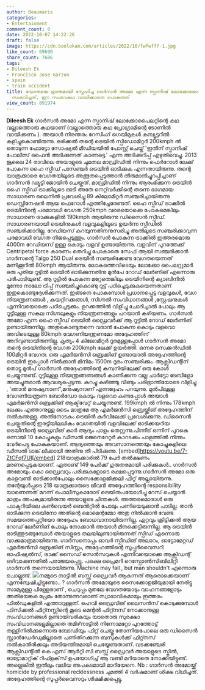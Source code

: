 ```yaml
---
author: Beaumaris
categories:
- Entertainment
comment_count: 0
date: 2022-10-07 14:22:26
draft: false
image: https://cdn.boolokam.com/articles/2022/10/fwfwfff-1.jpg
like_count: 69690
share_count: 7686
tags:
- Dileesh Ek
- Francisco Jose Garzon
- spain
- train accident
title: വേഗതയെ ഭ്രാന്തമായി സ്നേഹിച്ച ഗാർസൻ അമോ എന്ന സ്പാനിഷ് ലോക്കോപൈലറ്റ് ഓടിച്ച ട്രെയിനിന്
  സംഭവിച്ചത്, ഈ സംഭവകഥ വായിക്കാതെ പോകരുത്
view_count: 891974
---
```


**Dileesh Ek** ഗാർസൻ അമോ എന്ന സ്പാനിഷ് ലോക്കോപൈലറ്റിന്റെ കഥ വല്ലാത്തൊരു കഥയാണ് (വല്ലാത്തൊരു കഥ പ്രോഗ്രാമിന്റെ ടോണിൽ വായിക്കണം ). അയാൾ നിരന്തരം റേസിംഗ് ഗെയിമുകൾ കമ്പ്യൂട്ടറിൽ കളിച്ചുകൊണ്ടിരുന്നു. ഒരിക്കൽ തന്റെ ട്രെയിൻ സ്പീഡോമീറ്റർ 200kmph ൽ തൊടുന്ന ഫോട്ടോ സോഷ്യൽ മീഡിയയിൽ പോസ്റ്റ് ചെയ്ത് 'ഇതിന് സ്പാനിഷ് പോലീസ് ഫൈൻ അടിക്കുന്നത് കാണട്ടെ.' എന്ന അടിക്കുറിപ്പ് എഴുതിവെച്ചു. 2013 ജൂലൈ 24 രാവിലെ അയാളുടെ ചുമതല മാഡ്രിഡിൽ നിന്നും ഫെർറോൾ ലേക്ക് പോകുന്ന ഹൈ സ്പീഡ് പാസഞ്ചർ ട്രെയിൻ ഓടിക്കുക എന്നതായിരുന്നു. തന്റെ യാത്രക്കാരെ വേഗതയിലൂടെ അത്ഭുതപ്പെടുത്താൻ തീരുമാനിച്ചുറപ്പിച്ചാണ് ഗാർസൻ ഡ്യൂട്ടി ജോയിൻ ചെയ്തത്. മാഡ്രിഡിൽ നിന്നും ആരംഭിക്കുന്ന ട്രെയിൻ ഹൈ സ്പീഡ് ട്രാക്കിലൂടെ ഓടി അതേ നെറ്റ്‌വർക്കിന്റെ തന്നെ ഭാഗമായ സാധാരണ ലൈനിൽ പ്രവേശിച്ചു 89 കിലോമീറ്റർ സഞ്ചരിച്ചായിരുന്നു ഡെസ്റ്റിനേഷൻ ആയ ഫെറോൾ എത്തിച്ചേരേണ്ടത്. ഹൈ സ്പീഡ് ട്രാക്കിൽ ട്രെയിനിന്റെ പരമാവധി വേഗത 250kmph വരെയൊക്കെ പോകുമെങ്കിലും സാധാരണ ട്രാക്കുകളിൽ 190kmph ആയിരുന്നു ഡിസൈൻ സ്പീഡ്. സാധാരണയായി ട്രെയിനുകൾ വളവുകളിലൂടെ ഉയർന്ന സ്പീഡിൽ സഞ്ചരിക്കാറില്ല. റേഡിയസ് കുറയുന്നതിനനുസരിച്ചു അതിലൂടെ സഞ്ചരിക്കാവുന്ന പരമാവധി വേഗത നിജപ്പെടുത്തും. ഗാർസൻ പോകുന്ന ട്രാക്കിൽ ഇത്തരമൊരു 4000m റേഡിയസ് ഉള്ള കൊടും വളവ് ഉണ്ടായിരുന്നു. വളവിന് പുറത്തേക്ക് Centripetal force കാരണം തെറിച്ചു പോകാതെ സേഫ് ആയി സഞ്ചരിക്കാൻ ഗാർസന്റെ Talgo 250 Dual ട്രെയിൻ സഞ്ചരിക്കേണ്ട വേഗതയെന്നത് മണിക്കൂറിൽ 80kmph ആയിരുന്നു. ലോകത്തെവിടെയും ലോക്കോ പൈലറ്റുമാർ ഒരു പുതിയ റൂട്ടിൽ ട്രെയിൻ ഓടിക്കുന്നതിനു മുൻപേ റോഡ് ലേർണിങ് എന്നൊരു പരിപാടിയുണ്ട്. ആ റൂട്ടിൽ പോകുന്ന മറ്റേതെങ്കിലും ട്രെയിനിന്റെ ക്യാബിനിൽ മൂന്നോ നാലോ ട്രിപ്പ് സഞ്ചരിച്ചുകൊണ്ടു റൂട്ട് പഠിച്ചെടുക്കുകയെന്നതാണ് ഇതുകൊണ്ടുദ്ദേശിക്കുന്നത്. ഇങ്ങനെ പോകുമ്പോൾ പ്രധാനപ്പെട്ട വളവുകൾ, വേഗ നിയന്ത്രണങ്ങൾ , കയറ്റിറക്കങ്ങൾ, സിഗ്നൽ സംവിധാനങ്ങൾ ,സ്റ്റേഷനുകൾ എന്നിവയൊക്കെ പഠിച്ചെടുക്കും. ഉറക്കത്തിൽ വിളിച്ചു ചോദിച്ചാൽ പോലും ആ റൂട്ടിലുള്ള സകല സിഗ്നലുകളും നിയന്ത്രണങ്ങളും പറയാൻ കഴിയണം. ഗാർസൻ അമോ എന്ന ഹൈ സ്പീഡ് ട്രെയിൻ ഡ്രൈവർക്ക് ആ റൂട്ടിൽ റോഡ് ലേർണിങ് ഉണ്ടായിരുന്നില്ല. അതുകൊണ്ടുതന്നെ വരാൻ പോകുന്ന കൊടും വളവൊ അവിടെയുള്ള 80kmph വേഗണിയന്ത്രണമോ അദ്ദേഹത്തിന് അറിവുണ്ടായിരുന്നില്ല. കൃത്യം 4 കിലോമീറ്റർ ദൂരമുള്ളപ്പോൾ ഗാർസൻ അമോ തന്റെ ട്രെയിനിന്റെ വേഗത 200kmph ലേക്ക് ഉയർത്തി. ഒന്നര സെക്കൻഡിൽ 100മീറ്റർ വേഗത. ഒരു എമർജൻസി ബ്രെക്കിങ് ഉണ്ടായാൽ അദ്ദേഹത്തിന്റെ ട്രെയിൻ ഇപ്പോൾ നിൽക്കാൻ മിനിമം 1500m ദൂരം സഞ്ചരിക്കും. ആക്സിഡന്റിന് തൊട്ടു മുൻപ് ഗാർസൻ അദ്ദേഹത്തിന്റെ കമ്പനിയിലേക്ക് ഒരു കോൾ ചെയ്യുന്നുണ്ട്. റൂട്ടിലുള്ള നിയന്ത്രങ്ങണങ്ങൾ കാണിക്കുന്ന വല്ല ചാർട്ടോ ടേബിളോ അയച്ചുതരാൻ ആവശ്യപ്പെടുന്നു. കുറച്ചു കഴിഞ്ഞു വീണ്ടും പരിഭ്രാന്തിയോടെ വിളിച്ചു , 'ഞാൻ മനുഷ്യനാണ്',മനുഷ്യനാണ് എന്നദ്ദേഹം പറയുന്നു. മുൻപിലുള്ള വേഗണിയന്ത്രണ ബോർഡോ കൊടും വളവൊ കണ്ടപ്പോൾ അയാൾ എമർജൻസി ബ്രെക്കിങ് ആക്ടിവേറ്റ് ചെയ്യുന്നുണ്ട്. 199kmph ൽ നിന്നും 178kmph ലേക്കും എത്താനുള്ള ടൈം മാത്രമേ ആ എമർജൻസി ബ്രെയ്ക്കിങ് അദ്ദേഹത്തിന് നൽകുന്നുള്ളൂ. അതിനോടകം ട്രെയിൻ കർവിലേക്ക് പ്രവേശിക്കുന്നു. ഡിസൈൻ ചെയ്തതിന്റെ ഇരട്ടിയിലധികം വേഗതയിൽ വളവിലേക്ക് ഓടിക്കയറിയ ട്രെയിനിന്റെ ഡ്രൈവിങ് കാർ ആദ്യം പാളം തെറ്റുന്നു.പിന്നീട് ഒന്നിന് പുറകെ ഒന്നായി 10 കോച്ചുകളും ഡീസൽ ജെനെറേറ്റർ കാറടക്കം പാളത്തിൽ നിന്നും വേർപെട്ടു പോകുകയാണ്. ആദ്യത്തെയും അവസാനത്തെയും കോച്ചുകളിലെ ഡീസൽ ടാങ്ക് ലീക്കായി അതിനു തീ പിടിക്കുന്നു. [embed]https://youtu.be/7-ZtCFqf7UI[/embed] 218യാത്രക്കാരിൽ 79 പേർ തൽക്ഷണം മരണപ്പെടുകയാണ്. ഏതാണ്ട് 149 പേർക്ക് ഗുരുതരമായി പരിക്കുകൾ.. ഗാർസൻ അമോയും കൊ ഡ്രൈവറും പരിക്കുകളോടെ രക്ഷപ്പെടുന്നു.ഗാർസൻ അമോ ഒരു കാളവണ്ടി ഓടിക്കാൻപോലും സൈക്കോളജിക്കലി ഫിറ്റ് അല്ലായിരുന്നു. തന്റേയുൾപ്പടെ 218 യാത്രക്കാരുടെ ജീവൻ അദ്ദേഹത്തിന്റെ responsibility യാണെന്നത് മറന്ന് പൊലീസുകാരോട് ട്രെയിനുപയോഗിച്ചു റേസ് ചെയ്യാൻ മാത്രം അപക്വമായിരുന്നു അയാളുടെ ചിന്തകൾ. അത്തരമൊരാൾ ഒരു ഫാക്ടറിയിലെ കൺവെയർ ബെൽറ്റിൽ പോലും പണിയെടുക്കാൻ പാടില്ല. താൻ ഓടിക്കുന്ന ട്രെയിനോ അതിന്റെ മൊമെന്റമ്മോ അതു നിൽക്കാൻ വേണ്ട സമയത്തെപ്പറ്റിയോ അദ്ദേഹം ബോധവാനായിരുന്നില്ല. ഏറ്റവും ക്രിട്ടിക്കൽ ആയ റോഡ് ലേർണിങ് പോലും നോക്കാൻ അയാൾ മിനക്കെട്ടിരുന്നില്ല. ആ ട്രെയിൻ ഓടിത്തുടങ്ങുമ്പോൾ അയാളുടെ തലയിലുണ്ടായിരുന്നത് സ്പീഡ് എന്നൊരു വാക്കുമാത്രമായിരുന്നു. ഗാർസനൊപ്പം ഓവർ സ്പീഡിങ് അലാറം, ഓട്ടോമേറ്റഡ് എമർജൻസി ബ്രെക്കിങ് സിസ്റ്റം, അദ്ദേഹത്തിന്റെ സൂപ്പർവൈസറി ഓഫീഷ്യൽസ്, ട്രാക്ക് സൈഡ് സെൻസറുകൾ എന്നിവയൊക്കെ ആക്സിഡന്റ് ഒഴിവാക്കുന്നതിൽ പരാജയപ്പെട്ടു. പക്ഷെ പ്രൈമറി റെസ്പോൺസിബിലിറ്റി ഗാർസൻ തന്നെയായിരുന്നു. Machine may fail , but man shouldn't എന്നൊരു ചൊല്ലുണ്ട്. ![](https://cdn.boolokam.com/articles/2022/10/fwfwfff-1.jpg)നമ്മുടെ നാട്ടിൽ ബസ്സ് ഡ്രൈവർ ആകുന്നത് ആരൊക്കെയാണ് എന്നന്വേഷിച്ചിട്ടുണ്ടോ.. ? ഗാർസൻ അമോയുടെ സൈക്കോളജിയുമായി നേരിട്ടു സാമ്യമുള്ള പിള്ളേരാണ് , ചെറുപ്പം മുതലേ വേഗതയോടും വാഹനങ്ങളോടും അതിഭയങ്കര പ്രേമം തോന്നുന്നവരാണ് സ്വാഭാവികമായും ഇത്തരം ഫീൽഡുകളിൽ എത്താറുള്ളത്. ഹെവി ഡ്രൈവിങ് ലൈസൻസ് കൊടുക്കുമ്പോൾ ഫിസിക്കൽ ഫിറ്റ്നസ്സിന്റെ കൂടെ മെന്റൽ ഫിറ്റ്നസ് നോക്കാനുള്ള സംവിധാനങ്ങൾ ഉണ്ടായിവരികയും യാതൊരു സുരക്ഷാ സംവിധാനങ്ങളുമില്ലാതെ തമിഴ്‌നാട്ടിൽ നിന്നോമറ്റോ പുറത്തോട്ട് തള്ളിനിൽക്കുന്നൊരു ബോഡിയും ഫിറ്റ് ചെയ്തു തോന്നിയപോലെ ഒരു ഡിസൈൻ സ്റ്റാൻഡേർഡുമില്ലാതെ പണിതിറക്കുന്ന ബസുകൾക്ക് ഫിറ്റ്നസ് നൽകാതിരിക്കലും അടിയന്തിരമായി ചെയ്യേണ്ടതാണ്. വടക്കഞ്ചേരി ആക്സിഡന്റിൽ കെ എസ് ആർറ്റി സി ബസ്സ് ഡ്രൈവർ അയാളുടെ സ്കിൽ, ഓട്ടോമാറ്റിക് റിഫ്ളക്‌സ് ഉപയോഗിച്ച് ആ വണ്ടി മറിയാതെ നോക്കിയിട്ടുണ്ട്. അല്ലെങ്കിൽ ഇതിലും വലിയ അപകടമായി മാറിയേനെ. Nb : ഗാർസൻ അമോയ്ക്ക് homicide by professional recklessness ചുമത്തി 4 വർഷമാണ് ശിക്ഷ വിധിച്ചത്. അദ്ദേഹത്തിന്റെ സൂപ്പർവൈസറും ശിക്ഷിക്കപ്പെട്ടു.